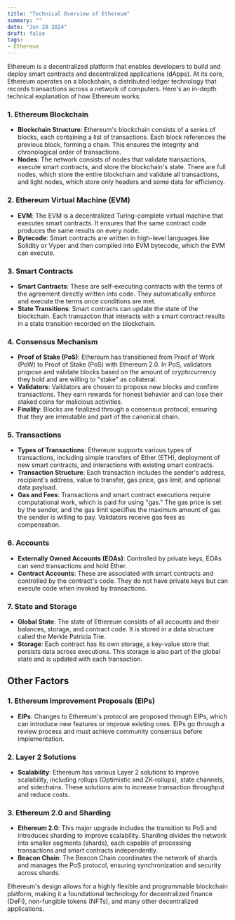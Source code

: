 ```yaml
---
title: "Technical Overview of Ethereum"
summary: ""
date: "Jun 20 2024"
draft: false
tags:
- Ethereum
---
```


Ethereum is a decentralized platform that enables developers to build and deploy smart contracts and decentralized applications (dApps). At its core, Ethereum operates on a blockchain, a distributed ledger technology that records transactions across a network of computers. Here's an in-depth technical explanation of how Ethereum works:

### 1. **Ethereum Blockchain**
- **Blockchain Structure**: Ethereum's blockchain consists of a series of blocks, each containing a list of transactions. Each block references the previous block, forming a chain. This ensures the integrity and chronological order of transactions.
- **Nodes**: The network consists of nodes that validate transactions, execute smart contracts, and store the blockchain's state. There are full nodes, which store the entire blockchain and validate all transactions, and light nodes, which store only headers and some data for efficiency.

### 2. **Ethereum Virtual Machine (EVM)**
- **EVM**: The EVM is a decentralized Turing-complete virtual machine that executes smart contracts. It ensures that the same contract code produces the same results on every node.
- **Bytecode**: Smart contracts are written in high-level languages like Solidity or Vyper and then compiled into EVM bytecode, which the EVM can execute.

### 3. **Smart Contracts**
- **Smart Contracts**: These are self-executing contracts with the terms of the agreement directly written into code. They automatically enforce and execute the terms once conditions are met.
- **State Transitions**: Smart contracts can update the state of the blockchain. Each transaction that interacts with a smart contract results in a state transition recorded on the blockchain.

### 4. **Consensus Mechanism**
- **Proof of Stake (PoS)**: Ethereum has transitioned from Proof of Work (PoW) to Proof of Stake (PoS) with Ethereum 2.0. In PoS, validators propose and validate blocks based on the amount of cryptocurrency they hold and are willing to "stake" as collateral.
- **Validators**: Validators are chosen to propose new blocks and confirm transactions. They earn rewards for honest behavior and can lose their staked coins for malicious activities.
- **Finality**: Blocks are finalized through a consensus protocol, ensuring that they are immutable and part of the canonical chain.

### 5. **Transactions**
- **Types of Transactions**: Ethereum supports various types of transactions, including simple transfers of Ether (ETH), deployment of new smart contracts, and interactions with existing smart contracts.
- **Transaction Structure**: Each transaction includes the sender's address, recipient's address, value to transfer, gas price, gas limit, and optional data payload.
- **Gas and Fees**: Transactions and smart contract executions require computational work, which is paid for using "gas." The gas price is set by the sender, and the gas limit specifies the maximum amount of gas the sender is willing to pay. Validators receive gas fees as compensation.

### 6. **Accounts**
- **Externally Owned Accounts (EOAs)**: Controlled by private keys, EOAs can send transactions and hold Ether.
- **Contract Accounts**: These are associated with smart contracts and controlled by the contract's code. They do not have private keys but can execute code when invoked by transactions.

### 7. **State and Storage**
- **Global State**: The state of Ethereum consists of all accounts and their balances, storage, and contract code. It is stored in a data structure called the Merkle Patricia Trie.
- **Storage**: Each contract has its own storage, a key-value store that persists data across executions. This storage is also part of the global state and is updated with each transaction.


## Other Factors
### 1. **Ethereum Improvement Proposals (EIPs)**
- **EIPs**: Changes to Ethereum's protocol are proposed through EIPs, which can introduce new features or improve existing ones. EIPs go through a review process and must achieve community consensus before implementation.

### 2. **Layer 2 Solutions**
- **Scalability**: Ethereum has various Layer 2 solutions to improve scalability, including rollups (Optimistic and ZK-rollups), state channels, and sidechains. These solutions aim to increase transaction throughput and reduce costs.

### 3. **Ethereum 2.0 and Sharding**
- **Ethereum 2.0**: This major upgrade includes the transition to PoS and introduces sharding to improve scalability. Sharding divides the network into smaller segments (shards), each capable of processing transactions and smart contracts independently.
- **Beacon Chain**: The Beacon Chain coordinates the network of shards and manages the PoS protocol, ensuring synchronization and security across shards.

Ethereum's design allows for a highly flexible and programmable blockchain platform, making it a foundational technology for decentralized finance (DeFi), non-fungible tokens (NFTs), and many other decentralized applications.
